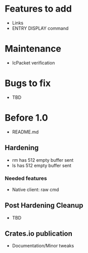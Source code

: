 # Features to add
* Links
* ENTRY DISPLAY command
# Maintenance
* IcPacket verification
# Bugs to fix
* TBD

# Before 1.0
* README.md
## Hardening
* rm has 512 empty buffer sent
* ls has 512 empty buffer sent
### Needed features
* Native client: raw cmd
## Post Hardening Cleanup
* TBD
## Crates.io publication
* Documentation/Minor tweaks
